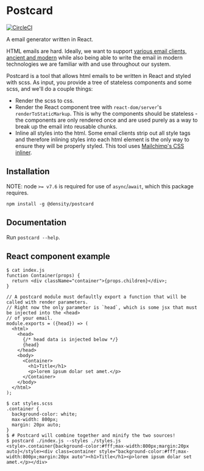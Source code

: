 # Postcard

[![CircleCI](https://circleci.com/gh/DensityCo/postcard/tree/master.svg?style=svg)](https://circleci.com/gh/DensityCo/postcard/tree/master)

A email generator written in React.

HTML emails are hard. Ideally, we want to support [various email clients, ancient and
modern](https://www.campaignmonitor.com/css/) while also being able to write the email in modern
technologies we are familiar with and use throughout our system.

Postcard is a tool that allows html emails to be written in React and styled with scss. As
input, you provide a tree of stateless components and some scss, and we'll do a couple things:
- Render the scss to css.
- Render the React component tree with `react-dom/server`'s `renderToStaticMarkup`. This is why the
  components should be stateless - the components are only rendered once and are used purely as a
  way to break up the email into reusable chunks.
- Inline all styles into the html. Some email clients strip out all style tags and therefore
  inlining styles into each html element is the only way to ensure they will be properly styled.
  This tool uses [Mailchimp's CSS inliner](https://templates.mailchimp.com/resources/inline-css/).

## Installation
NOTE: node `>= v7.6` is required for use of `async`/`await`, which this package requires.

`npm install -g @density/postcard`

## Documentation
Run `postcard --help`.

## React component example

```
$ cat index.js
function Container(props) {
  return <div className="container">{props.children}</div>;
}

// A postcard module must defaultly export a function that will be called with render parameters.
// Right now the only parameter is `head`, which is some jsx that must be injected into the <head>
// of your email.
module.exports = ({head}) => (
  <html>
    <head>
      {/* head data is injected below */}
      {head}
    </head>
    <body>
      <Container>
        <h1>Title</h1>
        <p>lorem ipsum dolar set amet.</p>
      </Container>
    </body>
  </html>
);

$ cat styles.scss
.container {
  background-color: white;
  max-width: 800px;
  margin: 20px auto;
}
$ # Postcard will combine together and minify the two sources!
$ postcard ./index.js --styles ./styles.js
<style>.container{background-color:#fff;max-width:800px;margin:20px auto}</style><div class=container style="background-color:#fff;max-width:800px;margin:20px auto"><h1>Title</h1><p>lorem ipsum dolar set amet.</p></div>
```
